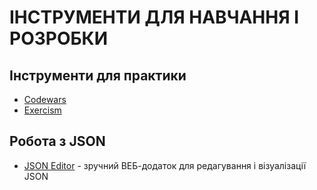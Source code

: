 # ІНСТРУМЕНТИ ДЛЯ НАВЧАННЯ І РОЗРОБКИ

## Інструменти для практики
- [Codewars](https://www.codewars.com/)
- [Exercism](https://exercism.org/)

## Робота з JSON
* [JSON Editor](https://jsoneditoronline.org/#left=local.yabudu) - зручний ВЕБ-додаток для редагування і візуалізації JSON
